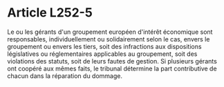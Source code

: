 # Article L252-5

Le ou les gérants d'un groupement européen d'intérêt économique sont responsables, individuellement ou solidairement selon le cas, envers le groupement ou envers les tiers, soit des infractions aux dispositions législatives ou réglementaires applicables au groupement, soit des violations des statuts, soit de leurs fautes de gestion. Si plusieurs gérants ont coopéré aux mêmes faits, le tribunal détermine la part contributive de chacun dans la réparation du dommage.